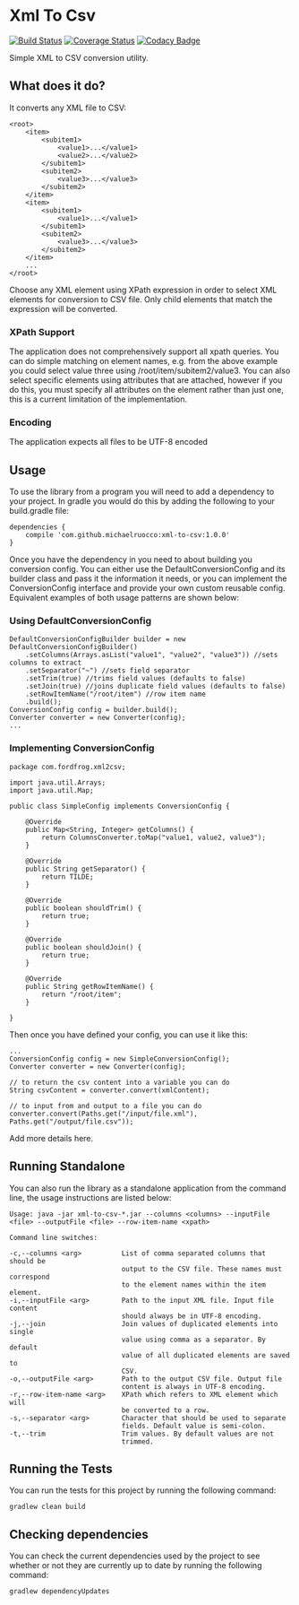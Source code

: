 # Xml To Csv

[![Build Status](https://travis-ci.org/michaelruocco/xml-to-csv.svg?branch=master)](https://travis-ci.org/michaelruocco/xml-to-csv)
[![Coverage Status](https://coveralls.io/repos/github/michaelruocco/xml-to-csv/badge.svg?branch=master)](https://coveralls.io/github/michaelruocco/xml-to-csv?branch=master)
[![Codacy Badge](https://api.codacy.com/project/badge/Grade/1110c379076c4890a491fe86c53c5794)](https://www.codacy.com/app/michaelruocco/xml-to-csv?utm_source=github.com&amp;utm_medium=referral&amp;utm_content=michaelruocco/xml-to-csv&amp;utm_campaign=Badge_Grade)

Simple XML to CSV conversion utility.

## What does it do?

It converts any XML file to CSV:

    <root>
        <item>
            <subitem1>
                <value1>...</value1>
                <value2>...</value2>
            </subitem1>
            <subitem2>
                <value3>...</value3>
            </subitem2>
        </item>
        <item>
            <subitem1>
                <value1>...</value1>
            </subitem1>
            <subitem2>
                <value3>...</value3>
            </subitem2>
        </item>
        ...
    </root>

Choose any XML element using XPath expression in order to select XML elements
for conversion to CSV file. Only child elements that match the expression will
be converted.

### XPath Support

The application does not comprehensively support all xpath queries. You can do simple
matching on element names, e.g. from the above example you could select value three using
/root/item/subitem2/value3. You can also select specific elements using attributes
that are attached, however if you do this, you must specify all attributes on the element
rather than just one, this is a current limitation of the implementation.

### Encoding

The application expects all files to be UTF-8 encoded

## Usage

To use the library from a program you will need to add a dependency to your project. In
gradle you would do this by adding the following to your build.gradle file:

```
dependencies {
    compile 'com.github.michaelruocco:xml-to-csv:1.0.0'
}
```

Once you have the dependency in you need to about building you conversion config.
You can either use the DefaultConversionConfig and its builder class and pass it the
information it needs, or you can implement the ConversionConfig interface and provide
your own custom reusable config. Equivalent examples of both usage patterns are shown
below:

### Using DefaultConversionConfig

```
DefaultConversionConfigBuilder builder = new DefaultConversionConfigBuilder()
    .setColumns(Arrays.asList("value1", "value2", "value3")) //sets columns to extract
    .setSeparator("~") //sets field separator
    .setTrim(true) //trims field values (defaults to false)
    .setJoin(true) //joins duplicate field values (defaults to false)
    .setRowItemName("/root/item") //row item name
    .build();
ConversionConfig config = builder.build();
Converter converter = new Converter(config);
...
```

### Implementing ConversionConfig

```
package com.fordfrog.xml2csv;

import java.util.Arrays;
import java.util.Map;

public class SimpleConfig implements ConversionConfig {

    @Override
    public Map<String, Integer> getColumns() {
        return ColumnsConverter.toMap("value1, value2, value3");
    }

    @Override
    public String getSeparator() {
        return TILDE;
    }

    @Override
    public boolean shouldTrim() {
        return true;
    }

    @Override
    public boolean shouldJoin() {
        return true;
    }

    @Override
    public String getRowItemName() {
        return "/root/item";
    }

}
```

Then once you have defined your config, you can use it like
this:

```
...
ConversionConfig config = new SimpleConversionConfig();
Converter converter = new Converter(config);

// to return the csv content into a variable you can do
String csvContent = converter.convert(xmlContent);

// to input from and output to a file you can do
converter.convert(Paths.get("/input/file.xml"), Paths.get("/output/file.csv"));
```

Add more details here.

## Running Standalone

You can also run the library as a standalone application from the command line, the usage
instructions are listed below:

    Usage: java -jar xml-to-csv-*.jar --columns <columns> --inputFile <file> --outputFile <file> --row-item-name <xpath>

    Command line switches:

    -c,--columns <arg>          List of comma separated columns that should be 
                                output to the CSV file. These names must correspond
                                to the element names within the item element.
    -i,--inputFile <arg>        Path to the input XML file. Input file content
                                should always be in UTF-8 encoding.
    -j,--join                   Join values of duplicated elements into single
                                value using comma as a separator. By default
                                value of all duplicated elements are saved to
                                CSV.
    -o,--outputFile <arg>       Path to the output CSV file. Output file
                                content is always in UTF-8 encoding.
    -r,--row-item-name <arg>    XPath which refers to XML element which will
                                be converted to a row.
    -s,--separator <arg>        Character that should be used to separate
                                fields. Default value is semi-colon.
    -t,--trim                   Trim values. By default values are not
                                trimmed.
                                
                                
## Running the Tests

You can run the tests for this project by running the following command:

```
gradlew clean build
```

## Checking dependencies

You can check the current dependencies used by the project to see whether
or not they are currently up to date by running the following command:

```
gradlew dependencyUpdates
```